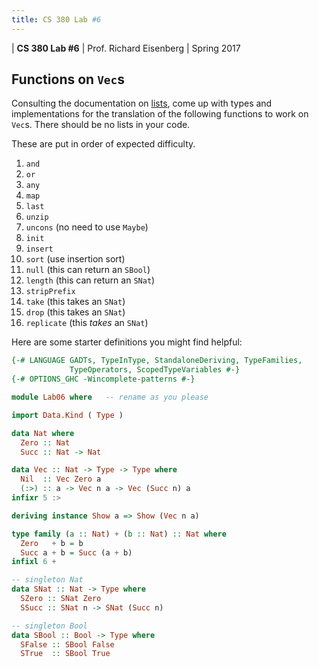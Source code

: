```yaml
---
title: CS 380 Lab #6
---
```


<div id="header">

| **CS 380 Lab #6**
| Prof. Richard Eisenberg
| Spring 2017

</div>

Functions on `Vec`s
-------------------

Consulting the documentation on [lists](https://www.stackage.org/haddock/lts-8.5/base-4.9.1.0/GHC-OldList.html), come up with types and implementations for the
translation of the following functions to work on `Vec`s. There should be
no lists in your code.

These are put in order of expected difficulty.

1. `and`
2. `or`
3. `any`
4. `map`
5. `last`
6. `unzip`
7. `uncons` (no need to use `Maybe`)
8. `init`
9. `insert`
10. `sort` (use insertion sort)
11. `null` (this can return an `SBool`)
12. `length` (this can return an `SNat`)
13. `stripPrefix`
14. `take` (this takes an `SNat`)
15. `drop` (this takes an `SNat`)
16. `replicate` (this *takes* an `SNat`)

Here are some starter definitions you might find helpful:

```haskell
{-# LANGUAGE GADTs, TypeInType, StandaloneDeriving, TypeFamilies,
             TypeOperators, ScopedTypeVariables #-}
{-# OPTIONS_GHC -Wincomplete-patterns #-}

module Lab06 where   -- rename as you please

import Data.Kind ( Type )

data Nat where
  Zero :: Nat
  Succ :: Nat -> Nat

data Vec :: Nat -> Type -> Type where
  Nil  :: Vec Zero a
  (:>) :: a -> Vec n a -> Vec (Succ n) a
infixr 5 :>

deriving instance Show a => Show (Vec n a)

type family (a :: Nat) + (b :: Nat) :: Nat where
  Zero   + b = b
  Succ a + b = Succ (a + b)
infixl 6 +

-- singleton Nat
data SNat :: Nat -> Type where
  SZero :: SNat Zero
  SSucc :: SNat n -> SNat (Succ n)

-- singleton Bool
data SBool :: Bool -> Type where
  SFalse :: SBool False
  STrue  :: SBool True
```
